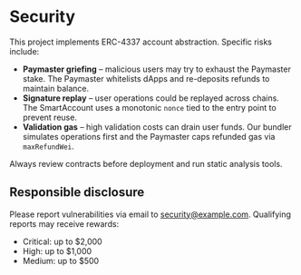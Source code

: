 # Security

This project implements ERC-4337 account abstraction. Specific risks include:

- **Paymaster griefing** – malicious users may try to exhaust the Paymaster stake. The Paymaster whitelists dApps and re-deposits refunds to maintain balance.
- **Signature replay** – user operations could be replayed across chains. The SmartAccount uses a monotonic `nonce` tied to the entry point to prevent reuse.
- **Validation gas** – high validation costs can drain user funds. Our bundler simulates operations first and the Paymaster caps refunded gas via `maxRefundWei`.

Always review contracts before deployment and run static analysis tools.

## Responsible disclosure
Please report vulnerabilities via email to security@example.com. Qualifying reports may receive rewards:
- Critical: up to $2,000
- High: up to $1,000
- Medium: up to $500
